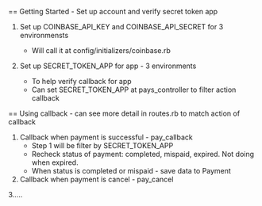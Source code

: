 == Getting Started - Set up account and verify secret token app

1. Set up COINBASE_API_KEY and COINBASE_API_SECRET for 3 environmensts
	- Will call it at config/initializers/coinbase.rb


2. Set up SECRET_TOKEN_APP for app - 3 environments
	- To help verify callback for app
	- Can set SECRET_TOKEN_APP at pays_controller to filter action callback



== Using callback - can see more detail in routes.rb to match action of callback

1. Callback when payment is successful - pay_callback
	- Step 1 will be filter by SECRET_TOKEN_APP
	- Recheck status of payment: completed, mispaid, expired. Not doing when expired.
	- When status is completed or mispaid - save data to Payment 
2. Callback when payment is cancel - pay_cancel

3.....
